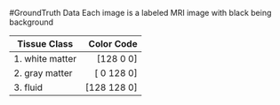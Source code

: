 #GroundTruth Data
Each image is a labeled MRI image with black being background

| Tissue Class        | Color Code     |
| ------------------- | --------------:|
| 1. white matter     | [128   0   0]  |
| 2. gray matter      | [  0 128   0]  |
| 3. fluid            | [128 128   0]  |
